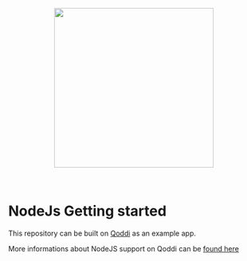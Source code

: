 <p align="center"><a href="https://qoddi.com"><img align="center" style="width:320px" src="https://devcenter.qoddi.com/wp-content/uploads/2021/11/800px-transparent-logo.png"/></a></p><br/>

# NodeJs Getting started

This repository can be built on [Qoddi](https://qoddi.com) as an example app.

More informations about NodeJS support on Qoddi can be <a href="https://devcenter.qoddi.com/node-js/">found here</a>
